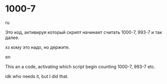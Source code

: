 # 1000-7
ru

Это код, активируя который скрипт начинает считать 1000-7, 993-7 и так далее.

хз кому это надо, но держите.

en

This an a code, activating which script begin counting 1000-7, 993-7 etc.

idk who needs it, but I did that.
